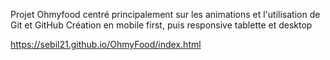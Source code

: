 Projet Ohmyfood centré principalement sur les animations et l'utilisation de Git et GitHub
Création en mobile first, puis responsive tablette et desktop

https://sebil21.github.io/OhmyFood/index.html